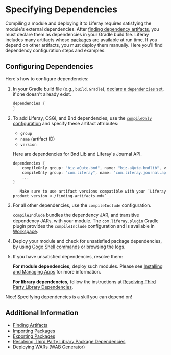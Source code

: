 # Specifying Dependencies

Compiling a module and deploying it to Liferay requires satisfying the module's external dependencies. After [finding dependency artifacts](../finding-artifacts.md), you must declare them as dependencies in your Gradle build file. Liferay includes many artifacts whose [packages](../../reference/exported-third-party-packages.md) are available at run time. If you depend on other artifacts, you must deploy them manually. Here you'll find dependency configuration steps and examples.

## Configuring Dependencies

Here's how to configure dependencies:

1. In your Gradle build file (e.g., `build.Gradle`), [declare a `dependencies` set](https://docs.gradle.org/current/userguide/declaring_dependencies.html), if one doesn't already exist.

    ```groovy
    dependencies {
    }
    ```

1. To add Liferay, OSGi, and Bnd dependencies, use the [`compileOnly` configuration](https://docs.gradle.org/current/userguide/java_plugin.html#sec:java_plugin_and_dependency_management) and specify these artifact attributes:

    * `group`
    * `name` (artifact ID)
    * `version`

    Here are dependencies for Bnd Lib and Liferay's Journal API.

    ```groovy
    dependencies {
        compileOnly group: "biz.aQute.bnd", name: "biz.aQute.bndlib", version: "3.5.0"
        compileOnly group: "com.liferay", name: "com.liferay.journal.api", version: "2.0.2"
        ...
    }
    ```

    ```important::
       Make sure to use artifact versions compatible with your `Liferay product version <./finding-artifacts.md>`_.
    ```

1. For all other dependencies, use the `compileInclude` configuration.

    `compileIndlude` bundles the dependency JAR, and transitive dependency JARs, with your module. The `com.liferay.plugin` Gradle plugin provides the `compileInclude` configuration and is available in [Workspace](../../../developing-applications/tooling/liferay-workspace.md).

1. Deploy your module and check for unsatisfied package dependencies, by using [Gogo Shell commands](../using-the-gogo-shell.md) or browsing the logs.

1. If you have unsatisfied dependencies, resolve them:

    **For module dependencies,** deploy such modules. Please see [Installing and Managing Apps](../../../system-administration/installing-and-managing-apps/getting-started/installing-and-managing-apps.md) for more information.

    **For library dependencies,** follow the instructions at [Resolving Third Party Library Dependencies](./resolving-third-party-library-dependencies.md).

Nice! Specifying dependencies is a skill you can depend on!

## Additional Information

* [Finding Artifacts](./finding-artifacts.md)
* [Importing Packages](../importing-packages.md)
* [Exporting Packages](../exporting-packages.md)
* [Resolving Third Party Library Package Dependencies](./resolving-third-party-library-package-dependencies.md)
* [Deploying WARs \(WAB Generator\)](../../../developing-apps/reference/deploying-wars-wab-generator.md)